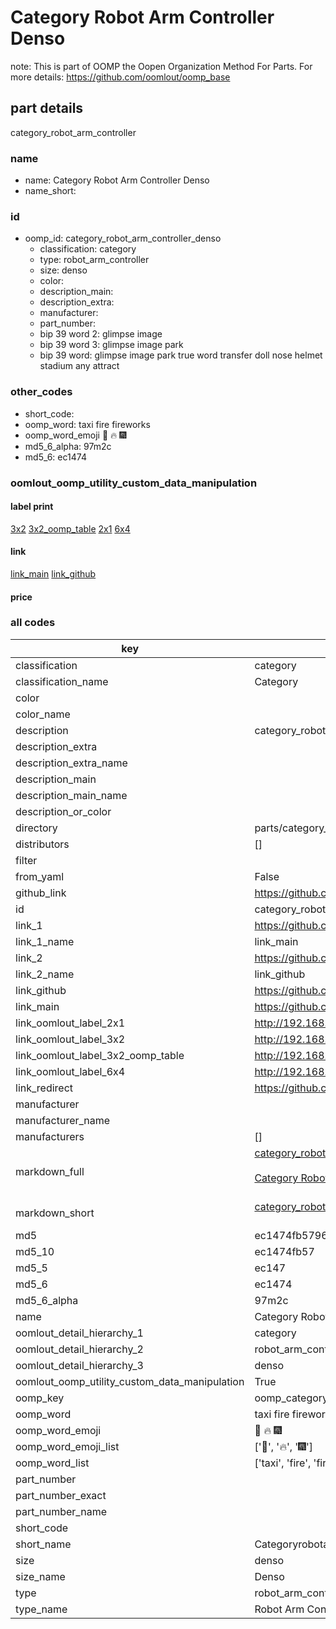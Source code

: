 # Category Robot Arm Controller Denso  

note: This is part of OOMP the Oopen Organization Method For Parts. For more details: https://github.com/oomlout/oomp_base

##  part details
  



category_robot_arm_controller



### name
* name: Category Robot Arm Controller Denso
* name_short: 
### id
* oomp_id: category_robot_arm_controller_denso
  * classification: category
  * type: robot_arm_controller
  * size: denso
  * color: 
  * description_main: 
  * description_extra: 
  * manufacturer: 
  * part_number: 
  * bip 39 word 2: glimpse image
  * bip 39 word 3: glimpse image park
  * bip 39 word: glimpse image park true word transfer doll nose helmet stadium any attract

### other_codes
* short_code: 
* oomp_word: taxi fire fireworks
* oomp_word_emoji :taxi: :fire: :fireworks:
* md5_6_alpha: 97m2c
* md5_6: ec1474






### oomlout_oomp_utility_custom_data_manipulation
#### label print
[3x2](http://192.168.1.245:1112/?label=oomp%2097m2c)
[3x2_oomp_table](http://192.168.1.108:1112/?label=oomp%2097m2c)
[2x1](http://192.168.1.242:1112/?label=oomp%2097m2c)
[6x4](http://192.168.1.55:1112/?label=oomp%2097m2c)    

#### link

[link_main](https://github.com/oomlout/oomlout_oomp_version_1_messy/tree/main/parts/category_robot_arm_controller_denso) [link_github](https://github.com/oomlout/oomlout_oomp_version_1_messy/tree/main/parts/category_robot_arm_controller_denso)                             

#### price







### all codes 
| key | value |  
| --- | --- |  
| classification | category |  
| classification_name | Category |  
| color |  |  
| color_name |  |  
| description | category_robot_arm_controller |  
| description_extra |  |  
| description_extra_name |  |  
| description_main |  |  
| description_main_name |  |  
| description_or_color |   |  
| directory | parts/category_robot_arm_controller_denso |  
| distributors | [] |  
| filter |  |  
| from_yaml | False |  
| github_link | https://github.com/oomlout/oomlout_oomp_part_src/tree/main/parts/category_robot_arm_controller_denso |  
| id | category_robot_arm_controller_denso |  
| link_1 | https://github.com/oomlout/oomlout_oomp_version_1_messy/tree/main/parts/category_robot_arm_controller_denso |  
| link_1_name | link_main |  
| link_2 | https://github.com/oomlout/oomlout_oomp_version_1_messy/tree/main/parts/category_robot_arm_controller_denso |  
| link_2_name | link_github |  
| link_github | https://github.com/oomlout/oomlout_oomp_version_1_messy/tree/main/parts/category_robot_arm_controller_denso |  
| link_main | https://github.com/oomlout/oomlout_oomp_version_1_messy/tree/main/parts/category_robot_arm_controller_denso |  
| link_oomlout_label_2x1 | http://192.168.1.242:1112/?label=oomp%2097m2c |  
| link_oomlout_label_3x2 | http://192.168.1.245:1112/?label=oomp%2097m2c |  
| link_oomlout_label_3x2_oomp_table | http://192.168.1.108:1112/?label=oomp%2097m2c |  
| link_oomlout_label_6x4 | http://192.168.1.55:1112/?label=oomp%2097m2c |  
| link_redirect | https://github.com/oomlout/oomlout_oomp_version_1_messy/tree/main/parts/category_robot_arm_controller_denso |  
| manufacturer |  |  
| manufacturer_name |  |  
| manufacturers | [] |  
| markdown_full | [category_robot_arm_controller_denso](none)<br>[](none)<br>[Category Robot Arm Controller Denso](none)<br><br> |  
| markdown_short | [category_robot_arm_controller_denso](none)<br><br> |  
| md5 | ec1474fb579668179cfebe95409c5319 |  
| md5_10 | ec1474fb57 |  
| md5_5 | ec147 |  
| md5_6 | ec1474 |  
| md5_6_alpha | 97m2c |  
| name | Category Robot Arm Controller Denso |  
| oomlout_detail_hierarchy_1 | category |  
| oomlout_detail_hierarchy_2 | robot_arm_controller |  
| oomlout_detail_hierarchy_3 | denso |  
| oomlout_oomp_utility_custom_data_manipulation | True |  
| oomp_key | oomp_category_robot_arm_controller_denso |  
| oomp_word | taxi fire fireworks |  
| oomp_word_emoji | :taxi: :fire: :fireworks: |  
| oomp_word_emoji_list | [':taxi:', ':fire:', ':fireworks:'] |  
| oomp_word_list | ['taxi', 'fire', 'fireworks'] |  
| part_number |  |  
| part_number_exact |  |  
| part_number_name |  |  
| short_code |  |  
| short_name | Categoryrobotarmcontroller |  
| size | denso |  
| size_name | Denso |  
| type | robot_arm_controller |  
| type_name | Robot Arm Controller |  
